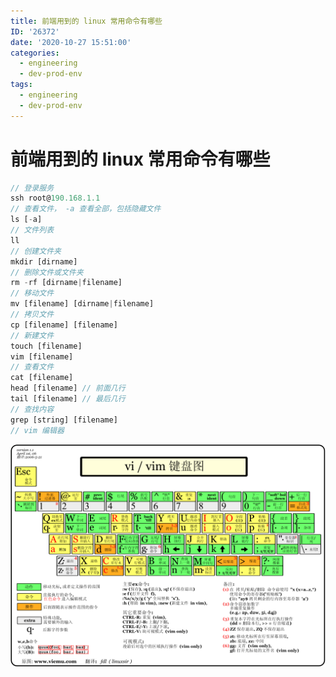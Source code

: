```yaml
---
title: 前端用到的 linux 常用命令有哪些
ID: '26372'
date: '2020-10-27 15:51:00'
categories:
  - engineering
  - dev-prod-env
tags:
  - engineering
  - dev-prod-env
---
```


# 前端用到的 linux 常用命令有哪些

``` js 
// 登录服务
ssh root@190.168.1.1
// 查看文件， -a 查看全部，包括隐藏文件
ls [-a]
// 文件列表
ll
// 创建文件夹
mkdir [dirname]
// 删除文件或文件夹
rm -rf [dirname|filename]
// 移动文件
mv [filename] [dirname|filename]
// 拷贝文件
cp [filename] [filename]
// 新建文件
touch [filename]
vim [filename]
// 查看文件
cat [filename]
head [filename] // 前面几行
tail [filename] // 最后几行
// 查找内容
grep [string] [filename]
// vim 编辑器
```

![](./images/3652703406.gif)
 
 
 
 
 
 
